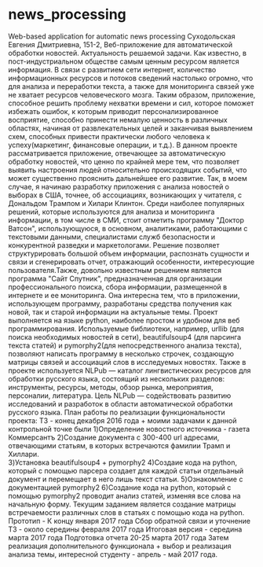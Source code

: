 # news_processing
Web-based application for automatic news processing
Суходольская Евгения Дмитриевна, 151-2, Веб-приложение для автоматической обработки новостей.
Актуальность решаемой задачи.
Как известно, в пост-индустриальном обществе самым ценным ресурсом является информация. В связи с развитием сети интернет, количество информационных ресурсов и потоков сведений настолько огромно, что для анализа и переработки текста, а также для мониторинга связей уже не хватает ресурсов человеческого мозга. Таким образом, приложение, способное решить проблему нехватки времени и сил, которое поможет избежать ошибок, к которым приводит персонализированное восприятие, способно принести немалую ценность в различных областях, начиная от развлекательных целей и заканчивая выявлением схем, способных привести практически любого человека к успеху(маркетинг, финансовые операции, и т.д.). В данном проекте рассматривается приложение, отвечающее за автоматическую обработку новостей, что ценно по крайней мере тем, что позволяет выявить настроения людей относительно происходящих событий, что может существенно прояснить дальнейшее его развитие. Так, в моем случае, я начинаю разработку приложения с анализа новостей о выборах в США, точнее, об ассоциациях, возникающих у читателя, с Дональдом Трампом и Хилари Клинтон. 
Среди наиболее популярных решений, которые используются для анализа и мониторинга информации, в том числе в СМИ, стоит отметить программу "Доктор Ватсон", использующуюся, в основном, аналитиками, работающими с текстовыми данными, специалистами служб безопасности и конкурентной разведки и маркетологами. Решение позволяет структурировать большой объем информации, распознать сущности и связи и сгенерировать отчет, отражающий особенности, интересующие пользователя.Также, довольно известным решением является программа "Сайт Спутник", предназначенная для организации профессионального поиска, сбора информации, размещенной в интернете и ее мониторинга. Она интересна тем, что в приложении, использующем программу, разработаны средства получения как новой, так и старой информации на актуальные темы.
Проект выполняется на языке python, наиболее простом и удобном для веб программирования. Используемые библиотеки, например, urllib (для поиска необходимых новостей в сети), beautifulsoup4 (для парсинга текста статей) и pymorphy2(для непосредственного анализа текста), позволяют написать программу в несколько строчек, создающую матрицы связей и ассоциаций слов в исследуемых новостях. Также в проекте используется NLPub — каталог лингвистических ресурсов для обработки русского языка, состоящий из нескольких разделов: инструменты, ресурсы, методы, обзор рынка, мероприятия, персоналии, литература. Цель NLPub — содействовать развитию исследований и разработок в области автоматической обработки русского языка.
План работы по реализации функциональности проекта:
ТЗ - конец декабря 2016 года + моими задачами к данной контрольной точке были
1)Определение новостного источника - газета Коммерсантъ
2)Создание документа с 300-400 url адресами, отвечающими статьям, в которых встречаются фамилии Трамп и Хиллари.\
3)Установка beautifulsoup4 + pymorphy2
4)Создаие кода на python, который с помощью парсера создает для каждой статьи отдельаный документ и перемещает в него лишь текст статьи.
5)Ознакомление с документацией pymorphy2
6)Создание кода на python, который с помощью pymorphy2 проводит анализ статей, изменяя все слова на начальную форму.
Текущим заданием является создание матрицы встречаемости различных слов в статьях с помощью кода на python.
Прототип - К концу января 2017 года
Сбор обратной связи и уточнение ТЗ - около середины февраля 2017 года
Итоговая версия - середина марта 2017 года
Подготовка отчета 20-25 марта 2017 года
Затем реализация дополнительного функционала + выбор и реализация анализа темы, интересной студенту - апрель - май 2017 года.

